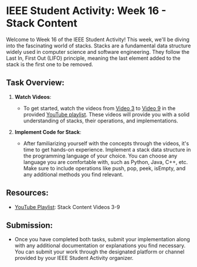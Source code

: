 # IEEE Student Activity: Week 16 - Stack Content

Welcome to Week 16 of the IEEE Student Activity! This week, we'll be diving into the fascinating world of stacks. Stacks are a fundamental data structure widely used in computer science and software engineering. They follow the Last In, First Out (LIFO) principle, meaning the last element added to the stack is the first one to be removed.

## Task Overview:

1. **Watch Videos**: 
   - To get started, watch the videos from [Video 3](https://www.youtube.com/watch?v=cGgzFPRLl4o&list=PLoK2Lr1miEm-5zCzKE8siQezj9rvQlnca&index=3) to [Video 9](https://www.youtube.com/watch?v=cGgzFPRLl4o&list=PLoK2Lr1miEm-5zCzKE8siQezj9rvQlnca&index=9) in the provided [YouTube playlist](https://www.youtube.com/watch?v=cGgzFPRLl4o&list=PLoK2Lr1miEm-5zCzKE8siQezj9rvQlnca&index=1). These videos will provide you with a solid understanding of stacks, their operations, and implementations.

2. **Implement Code for Stack**:
   - After familiarizing yourself with the concepts through the videos, it's time to get hands-on experience. Implement a stack data structure in the programming language of your choice. You can choose any language you are comfortable with, such as Python, Java, C++, etc. Make sure to include operations like push, pop, peek, isEmpty, and any additional methods you find relevant.

## Resources:
- [YouTube Playlist](https://www.youtube.com/watch?v=cGgzFPRLl4o&list=PLoK2Lr1miEm-5zCzKE8siQezj9rvQlnca&index=1): Stack Content Videos 3-9

## Submission:
- Once you have completed both tasks, submit your implementation along with any additional documentation or explanations you find necessary. You can submit your work through the designated platform or channel provided by your IEEE Student Activity organizer.
